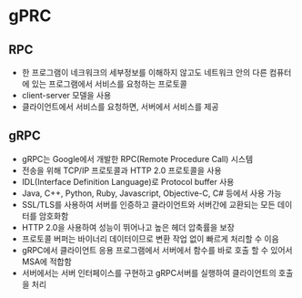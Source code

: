 # gPRC

## RPC
- 한 프로그램이 네크워크의 세부정보를 이해하지 않고도 네트워크 안의 다른 컴퓨터에 있는 프로그램에서 서비스를 요청하는 프로토콜
- client-server 모델을 사용
- 클라이언트에서 서비스를 요청하면, 서버에서 서비스를 제공

## gRPC
- gRPC는 Google에서 개발한 RPC(Remote Procedure Call) 시스템
- 전송을 위해 TCP/IP 프로토콜과 HTTP 2.0 프로토콜을 사용
- IDL(Interface Definition Language)로 Protocol buffer 사용
- Java, C++, Python, Ruby, Javascript, Objective-C, C# 등에서 사용 가능
- SSL/TLS를 사용하여 서버를 인증하고 클라이언트와 서버간에 교환되는 모든 데이터를 암호화함
- HTTP 2.0을 사용하여 성능이 뛰어나고 높은 헤더 압축률을 보장
- 프로토콜 버퍼는 바이너리 데이터이므로 변환 작업 없이 빠르게 처리할 수 이음
- gRPC에서 클라이언트 응용 프로그램에서 서버에서 함수를 바로 호출 할 수 있어서 MSA에 적합함
- 서버에서는 서버 인터페이스를 구현하고 gRPC서버를 실행하여 클라이언트의 호출을 처리